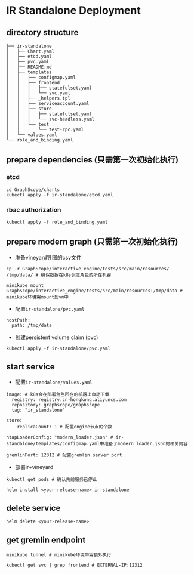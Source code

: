 # IR Standalone Deployment
## directory structure
```
├── ir-standalone
│   ├── Chart.yaml
│   ├── etcd.yaml
│   ├── pvc.yaml
│   ├── README.md
│   ├── templates
│   │   ├── configmap.yaml
│   │   ├── frontend
│   │   │   ├── statefulset.yaml
│   │   │   └── svc.yaml
│   │   ├── _helpers.tpl
│   │   ├── serviceaccount.yaml
│   │   ├── store
│   │   │   ├── statefulset.yaml
│   │   │   └── svc-headless.yaml
│   │   └── test
│   │       └── test-rpc.yaml
│   └── values.yaml
└── role_and_binding.yaml

```
## prepare dependencies (只需第一次初始化执行)
### etcd
```
cd GraphScope/charts
kubectl apply -f ir-standalone/etcd.yaml
```
### rbac authorization
```
kubectl apply -f role_and_binding.yaml
```
## prepare modern graph (只需第一次初始化执行)
- 准备vineyard导图的csv文件
```
cp -r GraphScope/interactive_engine/tests/src/main/resources/ /tmp/data/ # 确保数据在k8s调度角色的所在机器

minikube mount GraphScope/interactive_engine/tests/src/main/resources:/tmp/data # minikube环境需mount到vm中
```
- 配置`ir-standalone/pvc.yaml`
```
hostPath:
  path: /tmp/data
```
- 创建persistent volume claim (pvc)
```
kubectl apply -f ir-standalone/pvc.yaml
```
## start service 
- 配置`ir-standalone/values.yaml`
```
image: # k8s会在部署角色所在的机器上自动下载 
  registry: registry.cn-hongkong.aliyuncs.com
  repository: graphscope/graphscope
  tag: "ir_standalone"
  
store:
    replicaCount: 1 # 配置engine节点的个数
  
htapLoaderConfig: "modern_loader.json" # ir-standalone/templates/configmap.yaml中准备了modern_loader.json的相关内容

gremlinPort: 12312 # 配置gremlin server port
```
- 部署ir+vineyard
```
kubectl get pods # 确认先前服务已停止

helm install <your-release-name> ir-standalone
```
## delete service
```
helm delete <your-release-name>
```
## get gremlin endpoint
```
minikube tunnel # minikube环境中需额外执行

kubectl get svc | grep frontend # EXTERNAL-IP:12312
```


